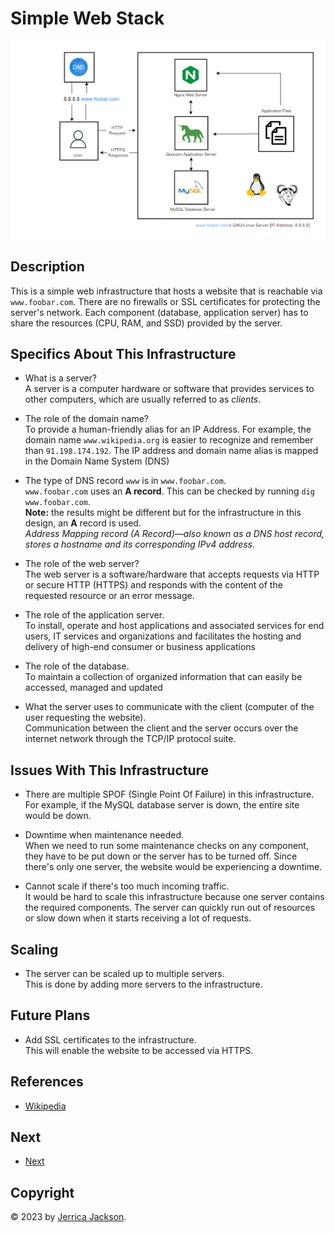 # Simple Web Stack

![Image of a simple web stack](0-simple_web_stack.png)

## Description

This is a simple web infrastructure that hosts a website that is reachable via `www.foobar.com`. There are no firewalls or SSL certificates for protecting the server's network. Each component (database, application server) has to share the resources (CPU, RAM, and SSD) provided by the server.

## Specifics About This Infrastructure

+ What is a server?<br/>A server is a computer hardware or software that provides services to other computers, which are usually referred to as *clients*.

+ The role of the domain name?<br/>To provide a human-friendly alias for an IP Address. For example, the domain name `www.wikipedia.org` is easier to recognize and remember than `91.198.174.192`. The IP address and domain name alias is mapped in the Domain Name System (DNS)

+ The type of DNS record `www` is in `www.foobar.com`.<br/>`www.foobar.com` uses an **A record**. This can be checked by running `dig www.foobar.com`.<br/>**Note:** the results might be different but for the infrastructure in this design, an **A** record is used.<br/>
<i>Address Mapping record (A Record)—also known as a DNS host record, stores a hostname and its corresponding IPv4 address.</i>

+ The role of the web server?<br/>The web server is a software/hardware that accepts requests via HTTP or secure HTTP (HTTPS) and responds with the content of the requested resource or an error message.

+ The role of the application server.<br/>To install, operate and host applications and associated services for end users, IT services and organizations and facilitates the hosting and delivery of high-end consumer or business applications

+ The role of the database.<br/>To maintain a collection of organized information that can easily be accessed, managed and updated

+ What the server uses to communicate with the client (computer of the user requesting the website).<br/>Communication between the client and the server occurs over the internet network through the TCP/IP protocol suite.

## Issues With This Infrastructure

+ There are multiple SPOF (Single Point Of Failure) in this infrastructure.<br/>For example, if the MySQL database server is down, the entire site would be down.

+ Downtime when maintenance needed.<br/>When we need to run some maintenance checks on any component, they have to be put down or the server has to be turned off. Since there's only one server, the website would be experiencing a downtime.

+ Cannot scale if there's too much incoming traffic.<br/>It would be hard to scale this infrastructure because one server contains the required components. The server can quickly run out of resources or slow down when it starts receiving a lot of requests.

## Scaling

+ The server can be scaled up to multiple servers.<br/>This is done by adding more servers to the infrastructure.

## Future Plans

+ Add SSL certificates to the infrastructure.<br/>This will enable the website to be accessed via HTTPS.

## References

+ [Wikipedia](https://en.wikipedia.org/wiki/Web_server_infrastructure)

## Next

+ [Next](1-distributed_web_infrastructure.md)

## Copyright

© 2023 by [Jerrica Jackson](https://linkedin.com/in/jerrica-jackson-3557ab25a).
